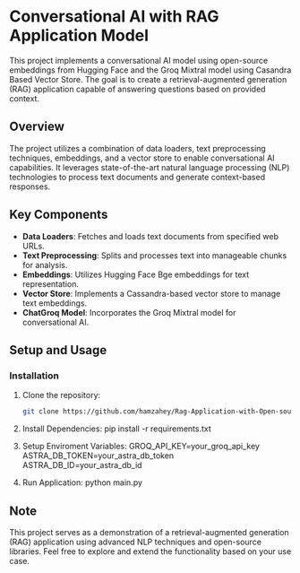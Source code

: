 # Conversational AI with RAG Application Model

This project implements a conversational AI model using open-source embeddings from Hugging Face and the Groq Mixtral model using Casandra Based Vector Store. The goal is to create a retrieval-augmented generation (RAG) application capable of answering questions based on provided context.

## Overview

The project utilizes a combination of data loaders, text preprocessing techniques, embeddings, and a vector store to enable conversational AI capabilities. It leverages state-of-the-art natural language processing (NLP) technologies to process text documents and generate context-based responses.

## Key Components

- **Data Loaders**: Fetches and loads text documents from specified web URLs.
- **Text Preprocessing**: Splits and processes text into manageable chunks for analysis.
- **Embeddings**: Utilizes Hugging Face Bge embeddings for text representation.
- **Vector Store**: Implements a Cassandra-based vector store to manage text embeddings.
- **ChatGroq Model**: Incorporates the Groq Mixtral model for conversational AI.

## Setup and Usage

### Installation

1. Clone the repository:
   ```bash
   git clone https://github.com/hamzahey/Rag-Application-with-Open-source-embeddings-and-Groq-Mixtral-Model-with-Casandra-based-Vector-Store.git

2. Install Dependencies: 
    pip install -r requirements.txt

3. Setup Enviroment Variables:
    GROQ_API_KEY=your_groq_api_key
    ASTRA_DB_TOKEN=your_astra_db_token
    ASTRA_DB_ID=your_astra_db_id

4. Run Application:
    python main.py

## Note
This project serves as a demonstration of a retrieval-augmented generation (RAG) application using advanced NLP techniques and open-source libraries. Feel free to explore and extend the functionality based on your use case.

